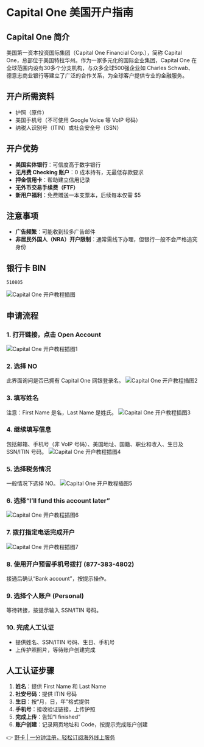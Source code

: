 # Capital One 美国开户指南

## Capital One 简介
美国第一资本投资国际集团（Capital One Financial Corp.），简称 Capital One，总部位于美国特拉华州。作为一家多元化的国际企业集团，Capital One 在全球范围内设有30多个分支机构，与众多全球500强企业如 Charles Schwab、德意志商业银行等建立了广泛的合作关系，为全球客户提供专业的金融服务。

## 开户所需资料
- 护照（原件）
- 美国手机号（不可使用 Google Voice 等 VoIP 号码）
- 纳税人识别号（ITIN）或社会安全号（SSN）

## 开户优势
- **美国实体银行**：可信度高于数字银行
- **无月费 Checking 账户**：0 成本持有，无最低存款要求
- **押金信用卡**：帮助建立信用记录
- **无外币交易手续费（FTF）**
- **新用户福利**：免费赠送一本支票本，后续每本仅需 $5

## 注意事项
- **广告频繁**：可能收到较多广告邮件
- **非居民外国人（NRA）开户限制**：通常需线下办理，但银行一般不会严格追究身份

## 银行卡 BIN
`510805`

![Capital One 开户教程插图](https://bbtdd.com/wp-content/uploads/img/633097927192807.webp)

## 申请流程
### 1. 打开链接，点击 Open Account
![Capital One 开户教程插图1](https://bbtdd.com/wp-content/uploads/img/8704569374802.webp)

### 2. 选择 NO
此界面询问是否已拥有 Capital One 网银登录名。
![Capital One 开户教程插图2](https://bbtdd.com/wp-content/uploads/img/4283471415070.webp)

### 3. 填写姓名
注意：First Name 是名，Last Name 是姓氏。
![Capital One 开户教程插图3](https://bbtdd.com/wp-content/uploads/img/6526181610.webp)

### 4. 继续填写信息
包括邮箱、手机号（非 VoIP 号码）、美国地址、国籍、职业和收入、生日及 SSN/ITIN 号码。
![Capital One 开户教程插图4](https://bbtdd.com/wp-content/uploads/img/15064595930.webp)

### 5. 选择税务情况
一般情况下选择 NO。
![Capital One 开户教程插图5](https://bbtdd.com/wp-content/uploads/img/1541171923.webp)

### 6. 选择“I’ll fund this account later”
![Capital One 开户教程插图6](https://bbtdd.com/wp-content/uploads/img/15136850845443.webp)

### 7. 拨打指定电话完成开户
![Capital One 开户教程插图7](https://bbtdd.com/wp-content/uploads/img/470125067.webp)

### 8. 使用开户预留手机号拨打 (877-383-4802)
接通后确认“Bank account”，按提示操作。

### 9. 选择个人账户 (Personal)
等待转接，按提示输入 SSN/ITIN 号码。

### 10. 完成人工认证
- 提供姓名、SSN/ITIN 号码、生日、手机号
- 上传护照照片，等待账户创建完成

## 人工认证步骤
1. **姓名**：提供 First Name 和 Last Name
2. **社安号码**：提供 ITIN 号码
3. **生日**：按“月，日，年”格式提供
4. **手机号**：接收验证链接，上传护照
5. **完成上传**：告知“I finished”
6. **账户创建**：记录网页地址和 Code，按提示完成账户创建

👉 [野卡 | 一分钟注册，轻松订阅海外线上服务](https://bbtdd.com/yeka)